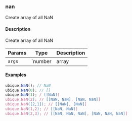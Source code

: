 ### nan
Create array of all NaN


#### Description

Create array of all NaN


|Params|Type|Description
|---------|----|-----------
|`args` | `number|array|...` |  variable input arguments (max 2)


#### Examples

```js
ubique.NaN(); // NaN
ubique.NaN(0); // []
ubique.NaN(1); / [[NaN]]
ubique.NaN(2); // [[NaN, NaN], [NaN, NaN]]
ubique.NaN([2,1]); // [[NaN], [NaN]]
ubique.NaN(1,2); // [[NaN, NaN]]
ubique.NaN(2,3); // [[NaN, NaN, NaN], [NaN, NaN, NaN]]
```


